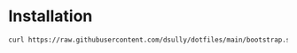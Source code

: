 # Installation

```bash
curl https://raw.githubusercontent.com/dsully/dotfiles/main/bootstrap.sh | sh
```
